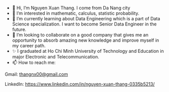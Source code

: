 - 👋 Hi, I’m Nguyen Xuan Thang. I come from Da Nang city
- 👀 I’m interested in mathematic, calculus, statistic probability.
- 🌱 I’m currently learning about Data Engineering which is a part of Data Science specialization. I want to become Senior Data Engineer in the future.
- 💞️ I’m looking to collaborate on a good company that gives me an opportunity to absorb amazing new knowledge and improve myself in my career path.
- ✨ I graduated at Ho Chi Minh University of Technology and Education in major Electronic and Telecommunication.
- 📫 How to reach me:

Gmail: thangnx00@gmail.com

LinkedIn: https://www.linkedin.com/in/nguyen-xuan-thang-0335b5213/

<!---
ThangNgXuan/ThangNgXuan is a ✨ special ✨ repository because its `README.md` (this file) appears on your GitHub profile.
You can click the Preview link to take a look at your changes.
--->
